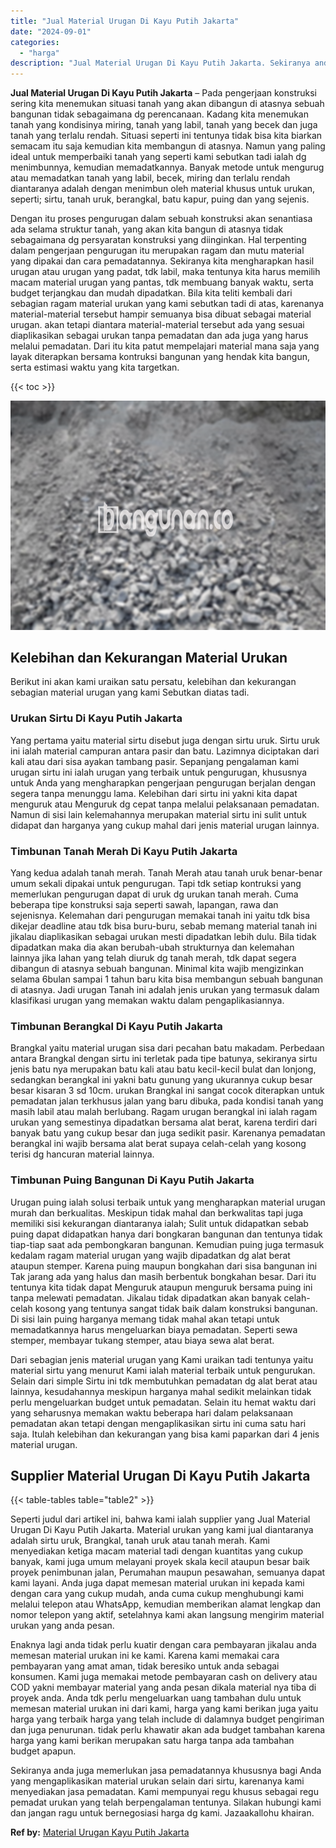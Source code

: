 ```yaml
---
title: "Jual Material Urugan Di Kayu Putih Jakarta"
date: "2024-09-01"
categories: 
  - "harga"
description: "Jual Material Urugan Di Kayu Putih Jakarta. Sekiranya anda juga memerlukan jasa pemadatannya khususnya bagi Anda yang mengaplikasikan material urukan selain..."
---
```


**Jual Material Urugan Di Kayu Putih Jakarta** – Pada pengerjaan konstruksi sering kita menemukan situasi tanah yang akan dibangun di atasnya sebuah bangunan tidak sebagaimana dg perencanaan. Kadang kita menemukan tanah yang kondisinya miring, tanah yang labil, tanah yang becek dan juga tanah yang terlalu rendah. Situasi seperti ini tentunya tidak bisa kita biarkan semacam itu saja kemudian kita membangun di atasnya. Namun yang paling ideal untuk memperbaiki tanah yang seperti kami sebutkan tadi ialah dg menimbunnya, kemudian memadatkannya. Banyak metode untuk mengurug atau memadatkan tanah yang labil, becek, miring dan terlalu rendah diantaranya adalah dengan menimbun oleh material khusus untuk urukan, seperti; sirtu, tanah uruk, berangkal, batu kapur, puing dan yang sejenis.

Dengan itu proses pengurugan dalam sebuah konstruksi akan senantiasa ada selama struktur tanah, yang akan kita bangun di atasnya tidak sebagaimana dg persyaratan konstruksi yang diinginkan. Hal terpenting dalam pengerjaan pengurugan itu merupakan ragam dan mutu material yang dipakai dan cara pemadatannya. Sekiranya kita mengharapkan hasil urugan atau urugan yang padat, tdk labil, maka tentunya kita harus memilih macam material urugan yang pantas, tdk membuang banyak waktu, serta budget terjangkau dan mudah dipadatkan. Bila kita teliti kembali dari sebagian ragam material urukan yang kami sebutkan tadi di atas, karenanya material-material tersebut hampir semuanya bisa dibuat sebagai material urugan. akan tetapi diantara material-material tersebut ada yang sesuai diaplikasikan sebagai urukan tanpa pemadatan dan ada juga yang harus melalui pemadatan. Dari itu kita patut mempelajari material mana saja yang layak diterapkan bersama kontruksi bangunan yang hendak kita bangun, serta estimasi waktu yang kita targetkan.

{{< toc >}}

![Jual Material Urugan Di Kayu Putih Jakarta](/images/jual-urugan-25.png)

## Kelebihan dan Kekurangan Material Urukan

Berikut ini akan kami uraikan satu persatu, kelebihan dan kekurangan sebagian material urugan yang kami Sebutkan diatas tadi.

### Urukan Sirtu Di Kayu Putih Jakarta

Yang pertama yaitu material sirtu disebut juga dengan sirtu uruk. Sirtu uruk ini ialah material campuran antara pasir dan batu. Lazimnya diciptakan dari kali atau dari sisa ayakan tambang pasir. Sepanjang pengalaman kami urugan sirtu ini ialah urugan yang terbaik untuk pengurugan, khususnya untuk Anda yang mengharapkan pengerjaan pengurugan berjalan dengan segera tanpa menunggu lama. Kelebihan dari sirtu ini yakni kita dapat menguruk atau Menguruk dg cepat tanpa melalui pelaksanaan pemadatan. Namun di sisi lain kelemahannya merupakan material sirtu ini sulit untuk didapat dan harganya yang cukup mahal dari jenis material urugan lainnya.

### Timbunan Tanah Merah Di Kayu Putih Jakarta

Yang kedua adalah tanah merah. Tanah Merah atau tanah uruk benar-benar umum sekali dipakai untuk pengurugan. Tapi tdk setiap kontruksi yang memerlukan pengurugan dapat di uruk dg urukan tanah merah. Cuma beberapa tipe konstruksi saja seperti sawah, lapangan, rawa dan sejenisnya. Kelemahan dari pengurugan memakai tanah ini yaitu tdk bisa dikejar deadline atau tdk bisa buru-buru, sebab memang material tanah ini jikalau diaplikasikan sebagai urukan mesti dipadatkan lebih dulu. Bila tidak dipadatkan maka dia akan berubah-ubah strukturnya dan kelemahan lainnya jika lahan yang telah diuruk dg tanah merah, tdk dapat segera dibangun di atasnya sebuah bangunan. Minimal kita wajib mengizinkan selama 6bulan sampai 1 tahun baru kita bisa membangun sebuah bangunan di atasnya. Jadi urugan Tanah ini adalah jenis urukan yang termasuk dalam klasifikasi urugan yang memakan waktu dalam pengaplikasiannya.

### Timbunan Berangkal Di Kayu Putih Jakarta

Brangkal yaitu material urugan sisa dari pecahan batu makadam. Perbedaan antara Brangkal dengan sirtu ini terletak pada tipe batunya, sekiranya sirtu jenis batu nya merupakan batu kali atau batu kecil-kecil bulat dan lonjong, sedangkan berangkal ini yakni batu gunung yang ukurannya cukup besar besar kisaran 3 sd 10cm. urukan Brangkal ini sangat cocok diterapkan untuk pemadatan jalan terkhusus jalan yang baru dibuka, pada kondisi tanah yang masih labil atau malah berlubang. Ragam urugan berangkal ini ialah ragam urukan yang semestinya dipadatkan bersama alat berat, karena terdiri dari banyak batu yang cukup besar dan juga sedikit pasir. Karenanya pemadatan berangkal ini wajib bersama alat berat supaya celah-celah yang kosong terisi dg hancuran material lainnya.

### Timbunan Puing Bangunan Di Kayu Putih Jakarta

Urugan puing ialah solusi terbaik untuk yang mengharapkan material urugan murah dan berkualitas. Meskipun tidak mahal dan berkwalitas tapi juga memiliki sisi kekurangan diantaranya ialah; Sulit untuk didapatkan sebab puing dapat didapatkan hanya dari bongkaran bangunan dan tentunya tidak tiap-tiap saat ada pembongkaran bangunan. Kemudian puing juga termasuk kedalam ragam material urugan yang wajib dipadatkan dg alat berat ataupun stemper. Karena puing maupun bongkahan dari sisa bangunan ini Tak jarang ada yang halus dan masih berbentuk bongkahan besar. Dari itu tentunya kita tidak dapat Menguruk ataupun menguruk bersama puing ini tanpa melewati pemadatan. Jikalau tidak dipadatkan akan banyak celah-celah kosong yang tentunya sangat tidak baik dalam konstruksi bangunan. Di sisi lain puing harganya memang tidak mahal akan tetapi untuk memadatkannya harus mengeluarkan biaya pemadatan. Seperti sewa stemper, membayar tukang stemper, atau biaya sewa alat berat.

Dari sebagian jenis material urugan yang Kami uraikan tadi tentunya yaitu material sirtu yang menurut Kami ialah material terbaik untuk pengurukan. Selain dari simple Sirtu ini tdk membutuhkan pemadatan dg alat berat atau lainnya, kesudahannya meskipun harganya mahal sedikit melainkan tidak perlu mengeluarkan budget untuk pemadatan. Selain itu hemat waktu dari yang seharusnya memakan waktu beberapa hari dalam pelaksanaan pemadatan akan tetapi dengan mengaplikasikan sirtu ini cuma satu hari saja. Itulah kelebihan dan kekurangan yang bisa kami paparkan dari 4 jenis material urugan.

## Supplier Material Urugan Di Kayu Putih Jakarta

{{< table-tables table="table2" >}}

Seperti judul dari artikel ini, bahwa kami ialah supplier yang Jual Material Urugan Di Kayu Putih Jakarta. Material urukan yang kami jual diantaranya adalah sirtu uruk, Brangkal, tanah uruk atau tanah merah. Kami menyediakan ketiga macam material tadi dengan kuantitas yang cukup banyak, kami juga umum melayani proyek skala kecil ataupun besar baik proyek penimbunan jalan, Perumahan maupun pesawahan, semuanya dapat kami layani. Anda juga dapat memesan material urukan ini kepada kami dengan cara yang cukup mudah, anda cuma cukup menghubungi kami melalui telepon atau WhatsApp, kemudian memberikan alamat lengkap dan nomor telepon yang aktif, setelahnya kami akan langsung mengirim material urukan yang anda pesan.

Enaknya lagi anda tidak perlu kuatir dengan cara pembayaran jikalau anda memesan material urukan ini ke kami. Karena kami memakai cara pembayaran yang amat aman, tidak beresiko untuk anda sebagai konsumen. Kami juga memakai metode pembayaran cash on delivery atau COD yakni membayar material yang anda pesan dikala material nya tiba di proyek anda. Anda tdk perlu mengeluarkan uang tambahan dulu untuk memesan material urukan ini dari kami, harga yang kami berikan juga yaitu harga yang terbaik harga yang telah include di dalamnya budget pengiriman dan juga penurunan. tidak perlu khawatir akan ada budget tambahan karena harga yang kami berikan merupakan satu harga tanpa ada tambahan budget apapun.

Sekiranya anda juga memerlukan jasa pemadatannya khususnya bagi Anda yang mengaplikasikan material urukan selain dari sirtu, karenanya kami menyediakan jasa pemadatan. Kami mempunyai regu khusus sebagai regu pemadat urukan yang telah berpengalaman tentunya. Silakan hubungi kami dan jangan ragu untuk bernegosiasi harga dg kami. Jazaakallohu khairan.

**Ref by:** [Material Urugan Kayu Putih Jakarta](https://id.wikipedia.org/wiki/Material)
